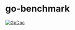 go-benchmark
============

[![GoDoc](https://godoc.org/github.com/Tokutek/go-benchmark?status.png)](https://godoc.org/github.com/Tokutek/go-benchmark)

